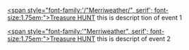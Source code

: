 [<span style="font-family:'/"Merriweather/", serif'; font-size:1.75em;">Treasure HUNT</span>](/event2 "A link")
this is descript tion of event 1


[<span style="font-family:'"Merriweather", serif'; font-size:1.75em;">Treasure HUNT</span>](/event2 "A link")
this is descript of event 2
